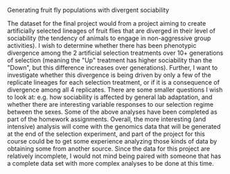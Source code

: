 Generating fruit fly populations with divergent sociability

The dataset for the final project would from a project aiming to create artificially selected lineages of fruit flies that are diverged in their level of sociability (the tendency of animals to engage in non-aggressive group activities).
  I wish to determine whether there has been phenotypic divergence among the 2 artificial selection treatments over 10+ generations of selection (meaning the "Up" treatment has higher sociability than the "Down", but this difference increases over generations). Further, I want to investigate whether this divergence is being driven by only a few of the replicate lineages for each selection treatment, or if it is a consequence of divergence among all 4 replicates. There are some smaller questions I wish to look at: e.g. how sociability is affected by general lab adaptation, and whether there are interesting variable responses to our selection regime between the sexes.
  Some of the above analyses have been completed as part of the homework assignments. Overall, the more interesting (and intensive) analysis will come with the genomics data that will be generated at the end of the selection experiment, and part of the project for this course could be to get some experience analyzing those kinds of data by obtaining some from another source. 
  Since the data for this project are relatively incomplete, I would not mind being paired with someone that has a complete data set with more complex analyses to be done at this time.